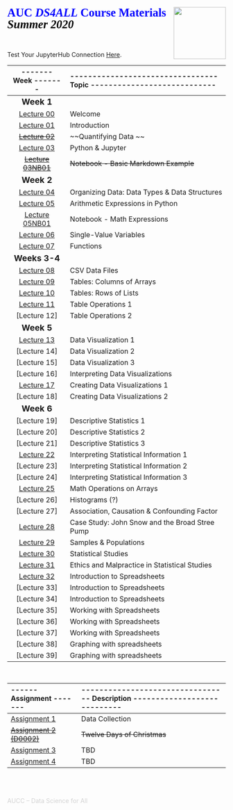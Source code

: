 <a href="http://ds4all.aucenter.edu"><img src="../images/ds4all_logo_3100x1200.png" width="120" align="right"></a>
<p align="left" style='color:blue; font-family:"Cambria"; font-size:20pt; margin:0; line-height:1.0; padding-bottom:0; padding-top:0; text-align:left; page-break-after:avoid; font-weight:700; '>AUC <i>DS4ALL</i> Course Materials</p>
<p align="left" style='color:black; font-family:"Cambria"; font-size:20pt; margin:0; line-height:1.0; padding-bottom:0; padding-top:0; text-align:left; page-break-after:avoid; font-weight:700; '><i>Summer 2020</i></p><br>
<br>

Test Your JupyterHub Connection [Here](http://ds4all-jh.aucenter.edu/hub/user-redirect/git-pull?repo=https://github.com/ds4all/Su2020-Course-Materials&urlpath=lab/tree/Su2020-Course-Materials/lectures/hello.ipynb).
<br>

| ------- Week ------- | --------------------------------- Topic ---------------------------- |
| :---:                    | :---                                                                       |
| <big><b>Week 1</b></big> | |
| [Lecture 00](https://drive.google.com/open?id=13joPPmWLTAqJCo-zUI6cbn0IccWusse9g0En1ts3s94) | Welcome |
| [Lecture 01](https://drive.google.com/open?id=1RJy-AVEBI7gqMWzBzu5CnHb-sDNF5n6f5Pdw2El1kkM) | Introduction |
| [~~Lecture 02~~](https://drive.google.com/open?id=1td9AUUfTN1b3vONMbjE3NoMHhUYSilXH-Pj88-t4NvY)|~~Quantifying Data ~~| |
| [Lecture 03](https://drive.google.com/open?id=12DhdDRQTDEr1ya9v0YPZzOXWgZj0dI5iXOKSsevjyVQ) | Python & Jupyter |
|[~~Lecture 03NB01~~](http://ds4all-jh.aucenter.edu/hub/user-redirect/git-pull?repo=https://github.com/ds4all/Su2020-Course-Materials&urlpath=lab/tree/Su2020-Course-Materials/lectures/basic_md_example.ipynb) |~~Notebook - Basic Markdown Example~~|
| <big><b>Week 2</b></big> | |
| [Lecture 04](https://drive.google.com/open?id=1aiGy14iEP0g83Bn8nKcOfGsE0xv9zsGWFEcOx22a_CQ) | Organizing Data: Data Types & Data Structures |
| [Lecture 05](https://drive.google.com/open?id=1K4ETyAADZnJ2GFHG2FttqPJmqhxFyxFoQO1nYaxiqOE) | Arithmetic Expressions in Python |
| [Lecture 05NB01](http://ds4all-jh.aucenter.edu/hub/user-redirect/git-pull?repo=https://github.com/ds4all/Su2020-Course-Materials&urlpath=lab/tree/Su2020-Course-Materials/lectures/math_expressions.ipynb) | Notebook - Math Expressions |
| [Lecture 06](https://drive.google.com/open?id=1F2sNM0NbWujig4G_vRxE_kML-6HkJseKuHuEXdS36ns) | Single-Value Variables |
| [Lecture 07](https://drive.google.com/open?id=1j_zop9yHW4rqQi_p4JG1PXrUMYXmRqunpo6AeYTucFU) | Functions |
| <big><b>Weeks 3-4</b></big> | |
| [Lecture 08](https://drive.google.com/open?id=1MVU40MwT-pwCefAsn-nhEuxaD65ff5BB1VmH9ClMh50) | CSV Data Files |
| [Lecture 09](https://drive.google.com/open?id=1EQk2CwqDhpkK9T8hlAjSIJP8QmFCWnLl5kdCONMp2rU) | Tables: Columns of Arrays |
| [Lecture 10](https://drive.google.com/open?id=1JQlJq-LoYaZEO8YflTCftYSV65vF8u3FAfYBD2P_4Xg) | Tables: Rows of Lists |
| [Lecture 11](https://drive.google.com/open?id=1kAohOR_JdgpVFe40CKPIXb8HnUAWj2Mu3CS8GkFnU04) | Table Operations 1 |
| [Lecture 12] | Table Operations 2 |
| <big><b>Week 5</b></big> | |
| [Lecture 13](https://drive.google.com/open?id=1dimoYW7R1VqrRMdfmdZFcPQIcFVt7A4o4GieJuTjKrU) | Data Visualization 1 |
| [Lecture 14] | Data Visualization 2 |
| [Lecture 15] | Data Visualization 3 |
| [Lecture 16] | Interpreting Data Visualizations |
| [Lecture 17](https://drive.google.com/open?id=1sbxnV8qbUPSbyCpZt_PaCnaNbLr4bvpKuMse4Iy07w0) | Creating Data Visualizations 1 |
| [Lecture 18] | Creating Data Visualizations 2 |
| <big><b>Week 6</b></big> | |
| [Lecture 19] | Descriptive Statistics 1 |
| [Lecture 20] | Descriptive Statistics 2 |
| [Lecture 21] | Descriptive Statistics 3 |
| [Lecture 22](https://drive.google.com/open?id=1nS2AJwK0fsWIxepcz6vWoZWJiIY-fvRKVKu5qQdJk9E) | Interpreting Statistical Information 1 |
| [Lecture 23] | Interpreting Statistical Information 2 |
| [Lecture 24] | Interpreting Statistical Information 3 |
| [Lecture 25](https://drive.google.com/open?id=17kvy8m-8NBdyKQJClUqwndJc2yE8qpG8sex_rkMZCSA) | Math Operations on Arrays |
| [Lecture 26] | Histograms (?) |
| [Lecture 27] | Association, Causation & Confounding Factor |
| [Lecture 28](https://drive.google.com/open?id=1i8JXKwwTYe9YVHbJrYToQwZrINcqhU7m_DgRrnw-GLs) | Case Study: John Snow and the Broad Stree Pump |
| [Lecture 29](https://drive.google.com/open?id=1yp8tSBwXrzorp3i6yILP7ZIwC8tr69xcflvd4SP9vdk) | Samples & Populations |
| [Lecture 30](https://drive.google.com/open?id=1-mqjtjzkhmYnSG6fQljTyIWAZUzw1r15IHf93-L2pas) | Statistical Studies |
| [Lecture 31](https://drive.google.com/open?id=1HPTFVjPaQR7_B670PNIw9Wgwpj8_W0416Bwy8b4Xx9A) | Ethics and Malpractice in Statistical Studies |
| [Lecture 32](https://drive.google.com/open?id=1QAgP3-oikSMaMq7WxHjuHndeYGBI8WJ0zXReF7C6jgM) | Introduction to Spreadsheets |
| [Lecture 33] | Introduction to Spreadsheets |
| [Lecture 34] | Introduction to Spreadsheets |
| [Lecture 35] | Working with Spreadsheets |
| [Lecture 36] | Working with Spreadsheets |
| [Lecture 37] | Working with Spreadsheets |
| [Lecture 38] | Graphing with spreadsheets |
| [Lecture 39] | Graphing with spreadsheets |




<br>


| ------ Assignment ------- | --------------------------------- Description ---------------------------- |
| :---                     | :---                                                                       |
| [Assignment 1](https://docs.google.com/document/d/1_KKBa3tQNVhQ4L-ml54RcYm7D3ZYkSlCy0SpM0chALI/edit?usp=sharing)      | Data Collection |
| [~~Assignment 2 (D0002)~~](http://ds4all-jh.aucenter.edu/hub/user-redirect/git-pull?repo=https://github.com/ds4all/Su2020-Course-Materials&urlpath=lab/tree/Su2020-Course-Materials/assignments/D0002-twelve_days_of_christmas/D0002-twelve_days_of_christmas.ipynb) | ~~Twelve Days of Christmas~~|
| [Assignment 3](link)      | TBD |
| [Assignment 4](link)      | TBD |





<br><br><br>
<span style="color:lightgray">AUCC –  Data Science for All</span>
